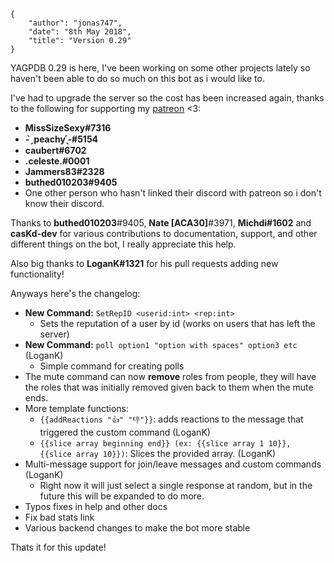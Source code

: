     {
        "author": "jonas747",
        "date": "8th May 2018",
        "title": "Version 0.29"
    }

YAGPDB 0.29 is here, I've been working on some other projects lately so haven't been able to do so much on this bot as i would like to.

I've had to upgrade the server so the cost has been increased again, thanks to the following for supporting my [patreon](https://www.patreon.com/yagpdb) <3:

- **MissSizeSexy#7316**
- **- ̗̀ peachy ̖́-#5154**
- **caubert#6702**
- **.celeste.#0001**
- **Jammers83#2328**
- **buthed010203#9405**
- One other person who hasn't linked their discord with patreon so i don't know their discord.

Thanks to **buthed010203**#9405, **Nate [ACA30]**#3971, **Michdi#1602** and **casKd-dev** for various contributions to documentation, support, and other different things on the bot, I really appreciate this help.

Also big thanks to **LoganK#1321** for his pull requests adding new functionality!

Anyways here's the changelog:

- **New Command:** `SetRepID <userid:int> <rep:int>`
  - Sets the reputation of a user by id (works on users that has left the server)
- **New Command:** `poll option1 "option with spaces" option3 etc` (LoganK)
  - Simple command for creating polls
- The mute command can now **remove** roles from people, they will have the roles that was initially removed given back to them when the mute ends.
- More template functions:
  - `{{addReactions "👍" "👎"}}`: adds reactions to the message that triggered the custom command (LoganK)
  - `{{slice array beginning end}} (ex: {{slice array 1 10}}, {{slice array 10}})`: Slices the provided array. (LoganK)
- Multi-message support for join/leave messages and custom commands (LoganK)
  - Right now it will just select a single response at random, but in the future this will be expanded to do more.
- Typos fixes in help and other docs
- Fix bad stats link
- Various backend changes to make the bot more stable

Thats it for this update!
